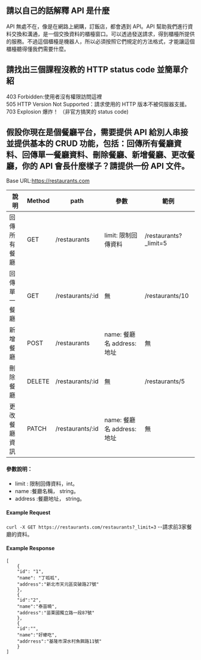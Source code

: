 ## 請以自己的話解釋 API 是什麼
API 無處不在，像是在網路上網購，訂飯店，都會遇到 API。API 幫助我們進行資料交換和溝通，是一個交換資料的櫃檯窗口。可以透過發送請求，得到櫃檯所提供的服務。不過這個櫃檯是機器人，所以必須按照它們規定的方法格式，才能讓這個櫃檯聽得懂我們需要什麼。


## 請找出三個課程沒教的 HTTP status code 並簡單介紹
403 Forbidden:使用者沒有權限訪問這裡  
505 HTTP Version Not Supported：請求使用的 HTTP 版本不被伺服器支援。  
703 Explosion 爆炸！ （非官方搞笑的 status code)

## 假設你現在是個餐廳平台，需要提供 API 給別人串接並提供基本的 CRUD 功能，包括：回傳所有餐廳資料、回傳單一餐廳資料、刪除餐廳、新增餐廳、更改餐廳，你的 API 會長什麼樣子？請提供一份 API 文件。
  
  
Base URL:https://restaurants.com

|    說明   | Method  | path  | 參數 | 範例 |
| ---------- | --- | ----- | ---- | ----- |
| 回傳所有餐廳 | GET |  /restaurants | limit: 限制回傳資料 | /restaurants?_limit=5 | 
| 回傳單一餐廳   | GET |  /restaurants/:id | 無 | /restaurants/10 |
| 新增餐廳 | POST | /restaurants | name: 餐廳名 address: 地址 | 無 |
| 刪除餐廳 | DELETE | /restaurants/:id | 無 | /restaurants/5 |
| 更改餐廳資訊 | PATCH | /restaurants/:id | name: 餐廳名 address: 地址 | 無 |

#### 參數說明：

* limit : 限制回傳資料，int。
* name :餐廳名稱， string。
* address :餐廳地址， string。
  
#### Example Request
`curl -X GET https://restaurants.com/restaurants?_limit=3`    --請求前3家餐廳的資料。

#### Example Response

```
[
	{
	"id": "1",
	"name": "丁呱呱",
	"address":"新北市天元區突破路27號"
	},
	{
	"id":"2",
	"name":"泰苗曉",
	"address":"苗栗國獨立路一段87號"
	},
	{
	"id":"",
	"name":"好蠔吃",
	"addrress":"基隆市深水村魚餌路11號"
	}
]
```